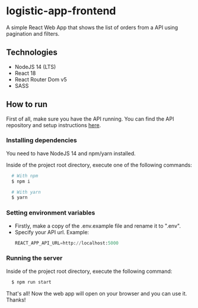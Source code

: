 # logistic-app-frontend
A simple React Web App that shows the list of orders from a API using pagination and filters.


## Technologies

  - NodeJS 14 (LTS)
  - React 18
  - React Router Dom v5
  - SASS

## How to run

  First of all, make sure you have the API running. You can find the API repository and setup instructions [here](https://github.com/marcossilvaxx/logistic-app-backend).


  ### Installing dependencies

  You need to have NodeJS 14 and npm/yarn installed.

  Inside of the project root directory, execute one of the following commands:

  ```bash
    # With npm
    $ npm i
  ```

  ```bash
    # With yarn
    $ yarn
  ```

  ### Setting environment variables

  - Firstly, make a copy of the .env.example file and rename it to ".env".
  - Specify your API url. Example:
    ```python
    REACT_APP_API_URL=http://localhost:5000
    ``` 

  ### Running the server

  Inside of the project root directory, execute the following command:

  ```bash
    $ npm run start
  ```

  That's all! Now the web app will open on your browser and you can use it. Thanks!